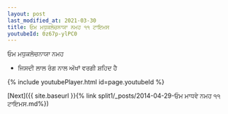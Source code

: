 ```yaml
---
layout: post
last_modified_at: 2021-03-30
title: ਓਮ ਮਧੁਕਲੋਚਨਾਯਾ ਨਮਹ ੧੧ ਟਾਇਮਸ
youtubeId: 0z67p-ylPC0
---
```

 
 
 ਓਮ ਮਧੁਕਲੋਚਨਾਯਾ ਨਮਹ  
 
 -  ਜਿਸਦੀ ਲਾਲ ਰੰਗ ਨਾਲ ਅੱਖਾਂ ਵਰਗੀ ਸ਼ਹਿਦ ਹੈ 
 
  
 
  
 
 
 
 
 
 


{% include youtubePlayer.html id=page.youtubeId %}
 
[Next]({{ site.baseurl }}{% link  split1/_posts/2014-04-29-ਓਮ ਮਾਧਵੇ ਨਮਹ ੧੧ ਟਾਇਮਸ.md%})
 
